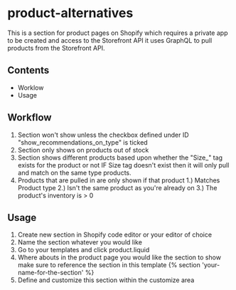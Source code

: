 # product-alternatives
This is a section for product pages on Shopify which requires a private app to be created and access to the Storefront API it uses GraphQL to pull products from the Storefront API.
## Contents 
  * Worklow
  * Usage


## Workflow 
  1. Section won't show unless the checkbox defined under ID "show_recommendations_on_type" is ticked
  2. Section only shows on products out of stock
  3. Section shows different products based upon whether the "Size_" tag exists for the product or not IF Size tag doesn't exist then it will only pull and match on the same type products.
  4. Products that are pulled in are only shown if that product 1.) Matches Product type 2.) Isn't the same product as you're already on 3.) The product's inventory is > 0

## Usage
1. Create new section in Shopify code editor or your editor of choice
2. Name the section whatever you would like
3. Go to your templates and click product.liquid 
4. Where abouts in the product page you would like the section to show make sure to reference the section in this template {% section 'your-name-for-the-section' %}
5. Define and customize this section within the customize area
